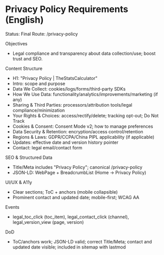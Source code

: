 # Privacy Policy Requirements (English)

Status: Final
Route: /privacy-policy

Objectives
- Legal compliance and transparency about data collection/use; boost trust and SEO.

Content Structure
- H1: "Privacy Policy | TheStatsCalculator"
- Intro: scope and purpose
- Data We Collect: cookies/logs/forms/third-party SDKs
- How We Use Data: functionality/analytics/improvements/marketing (if any)
- Sharing & Third Parties: processors/attribution tools/legal compliance/minimization
- Your Rights & Choices: access/rectify/delete; tracking opt-out; Do Not Track
- Cookies & Consent: Consent Mode v2; how to manage preferences
- Data Security & Retention: encryption/access control/retention
- Regions & Laws: GDPR/CCPA/China PIPL applicability (if applicable)
- Updates: effective date and version history pointer
- Contact: legal email/contact form

SEO & Structured Data
- Title/Meta includes "Privacy Policy"; canonical /privacy-policy
- JSON-LD: WebPage + BreadcrumbList (Home → Privacy Policy)

UI/UX & A11y
- Clear sections; ToC + anchors (mobile collapsible)
- Prominent contact and updated date; mobile-first; WCAG AA

Events
- legal_toc_click (toc_item), legal_contact_click (channel), legal_version_view (page, version)

DoD
- ToC/anchors work; JSON-LD valid; correct Title/Meta; contact and updated date visible; included in sitemap with lastmod
